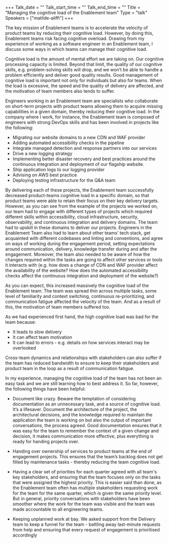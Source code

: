 +++
Talk_date = ""
Talk_start_time = ""
Talk_end_time = ""
Title = "Managing the cognitive load of the Enablement team"
Type = "talk"
Speakers = ["matilde-aliffi"]
+++

The key mission of Enablement teams is to accelerate the velocity of product teams by reducing their cognitive load. However, by doing this, Enablement teams risk facing cognitive overload. Drawing from my experience of working as a software engineer in an Enablement team, I discuss some ways in which teams can manage their cognitive load.

Cognitive load is the amount of mental effort we are taking on. Our cognitive processing capacity is limited. Beyond that limit, the quality of our cognitive skills, e.g. problem-solving skills will drop, and we won’t be able to handle a problem efficiently and deliver good quality results.
Good management of cognitive load is important not only for individuals but also for teams. When the load is excessive, the speed and the quality of delivery are affected, and the motivation of team members also tends to suffer.

Engineers working in an Enablement team are specialists who collaborate on short-term projects with product teams allowing them to acquire missing capabilities in a given domain, thereby reducing their cognitive load.
In the company where I work, for instance, the Enablement team is composed of engineers with strong DevOps skills and has been involved in projects like the following:

- Migrating our website domains to a new CDN and WAF provider
- Adding automated accessibility checks in the pipeline
- Integrate managed detection and response partners into our services
- Drive a new logging strategy
- Implementing better disaster recovery and best practices around the continuous integration and deployment of our flagship website.
- Ship application logs to our logging provider
- Advising on AWS best practice
- Deploying testing infrastructure for the Q&A team

By delivering each of these projects, the Enablement team successfully decreased product-teams cognitive load in a specific domain, so that product teams were able to retain their focus on their key delivery targets. However, as you can see from the example of the projects we worked on, our team had to engage with different types of projects which required different skills within accessibility, cloud infrastructure, security, observability, and continuous integration and delivery domains. The team had to upskill in these domains to deliver our projects. Engineers in the Enablement Team also had to learn about other teams’ tech stack, get acquainted with different codebases and linting and conventions, and agree on ways of working during the engagement period, setting expectations around communication, delivery, knowledge transfer during and after the engagement. Moreover, the team also needed to be aware of how the changes required within the tasks are going to affect other services or tools it interacts with (e.g. how does a change of CDN and WAF provider affect the availability of the website? How does the automated accessibility checks affect the continuous integration and deployment of the website?)

As you can expect, this increased massively the cognitive load of the Enablement team. The team was spread thin across multiple tasks, some level of familiarity and context switching, continuous re-prioritizing, and communication fatigue affected the velocity of the team. And as a result of this, the motivation of team members suffered too.

As we had experienced first hand, the high cognitive load was bad for the team because:
- It leads to slow delivery
- It can affect team motivation
- It can lead to errors - e.g. details on how services interact may be overlooked

Cross-team dynamics and relationships with stakeholders can also suffer if the team has reduced bandwidth to ensure to keep their stakeholders and product team in the loop as a result of communication fatigue.

In my experience, managing the cognitive load of the team has not been an easy task and we are still learning how to best address it. So far, however, the following things have been helpful:

- Document like crazy. Beware the temptation of considering documentation as an unnecessary task, and a source of cognitive load. It’s a lifesaver. Document the architecture of the project, the architectural decisions, and the knowledge required to maintain the application the team is working on but also the output of important conversations, the process agreed. Good documentation ensures that it was easy for the team to remember the context of a given change and decision, it makes communication more effective, plus everything is ready for handing projects over.

- Handing over ownership of services to product teams at the end of engagement projects. This ensures that the team’s backlog does not get filled by maintenance tasks - thereby reducing the team cognitive load.

- Having a clear set of priorities for each quarter agreed with all team's key stakeholders, and ensuring that the team focuses only on the tasks that were assigned the highest priority. This is easier said than done, as the Enablement team often has multiple stakeholders requesting work for the team for the same quarter, which is given the same priority level. But in general, priority conversations with stakeholders have been smoother where the work for the team was visible and the team was made accountable to all engineering teams.

- Keeping unplanned work at bay. We asked support from the Delivery team to keep a funnel for the team - battling away last-minute requests from help and ensuring that every request of engagement is prioritised accordingly
